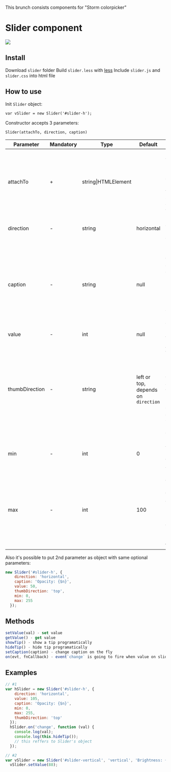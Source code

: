 This brunch consists components for "Storm colorpicker"

# Slider component

![](../components/src/components/slider/slider.gif)

## Install

Download `slider` folder
Build `slider.less` with [less](http://lesscss.org/)
Include `slider.js` and `slider.css` into html file

## How to use

Init `Slider` object:

	var vSlider = new Slider('#slider-h');

Constructor accepts 3 parameters:

	Slider(attachTo, direction, caption)

| Parameter  | Mandatory | Type | Default | Description
| ------------- | ------------- | ------------- | ------------- | ------------- |
| attachTo  | +  | string\|HTMLElement |  | Element to which append Slider. If put a string, then element will be selected via `querySelector`, else element will be itself. |
| direction  | -  | string | horizontal | Slider's direction. Can be `horizontal` or `vertical` |
| caption | - | string | null | If `captions` is presented, tip will be shown during capturing and sliding, else nothing will be shown. Supports parametric expression `{$n}` to display current value |
| value | - | int | null | Sets a start value of slider |
| thumbDirection | - | string | left or top, depends on `direction` | Accepts values: `top`, `bottom`, `left`, `right`. Indicates, where is display the tip with `caption`. By default `left` for `vertical` direction and `top` for `horizontal` direction |
| min | - | int | 0 | Sets minimum value of slider. Negative values also accepted |
| max | - | int | 100 | Sets maximum value of slider. Negative values also accepted. If max value more then min, `Slider` will be mirrored (higher value first) |

Also it's possible to put 2nd parameter as object with same optional parameters:

```JavaScript
new Slider('#slider-h', {
    direction: 'horizontal',
    caption: 'Opacity: {$n}',
    value: 50,
    thumbDirection: 'top',
    min: 0,
    max: 255
  });
```

## Methods

```JavaScript
setValue(val) - set value
getValue() - get value
showTip() - show a tip programatically
hideTip() - hide tip programatically
setCaption(caption) - change caption on the fly
on(evt, fnCallback) - event`change` is going to fire when value on slider changes
```

## Examples

```JavaScript
// #1
var hSlider = new Slider('#slider-h', {
    direction: 'horizontal',
    value: 105,
    caption: 'Opacity: {$n}',
    min: 0,
    max: 255,
    thumbDirection: 'top'
  });
  hSlider.on('change', function (val) {
    console.log(val);
    console.log(this.hideTip());
    // this reffers to Slider's object
  });
```

```JavaScript
// #2
var vSlider = new Slider('#slider-vertical', 'vertical', 'Brightness: {$n}');
  vSlider.setValue(88);
```

